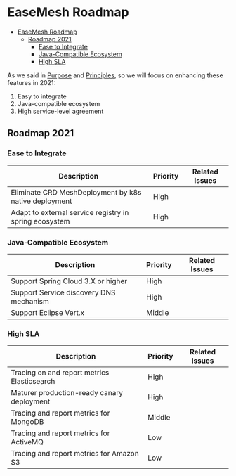 
# EaseMesh Roadmap

- [EaseMesh Roadmap](#easemesh-roadmap)
  - [Roadmap 2021](#roadmap-2021)
    - [Ease to Integrate](#ease-to-integrate)
    - [Java-Compatible Ecosystem](#java-compatible-ecosystem)
    - [High SLA](#high-sla)

As we said in [Purpose](../README.md#1-purposes) and [Principles](../README.md#2-principles), so we will focus on enhancing these features in 2021:

1. Easy to integrate
2. Java-compatible ecosystem
3. High service-level agreement

## Roadmap 2021

### Ease to Integrate


| Description                                            | Priority | Related Issues |
| ------------------------------------------------------ | -------- | -------------- |
| Eliminate CRD MeshDeployment by k8s native deployment  | High     |                |
| Adapt to external service registry in spring ecosystem | High     |                |

### Java-Compatible Ecosystem

| Description                             | Priority | Related Issues |
| --------------------------------------- | -------- | -------------- |
| Support Spring Cloud 3.X or higher      | High     |                |
| Support Service discovery DNS mechanism | High     |                |
| Support Eclipse Vert.x                  | Middle   |                |

### High SLA


| Description                                 | Priority | Related Issues |
| ------------------------------------------- | -------- | -------------- |
| Tracing on and report metrics Elasticsearch | High     |                |
| Maturer production-ready canary deployment  | High     |                |
| Tracing and report metrics for MongoDB      | Middle   |                |
| Tracing and report metrics for ActiveMQ     | Low      |                |
| Tracing and report metrics for Amazon S3    | Low      |                |